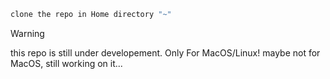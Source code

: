 ```bash 
clone the repo in Home directory "~"
```

> [!WARNING]
> this repo is still under developement. Only For MacOS/Linux! 
> maybe not for MacOS, still working on it...

